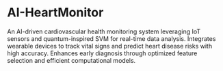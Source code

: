 # AI-HeartMonitor
 An AI-driven cardiovascular health monitoring system leveraging IoT sensors and quantum-inspired SVM for real-time data analysis. Integrates wearable devices to track vital signs and predict heart disease risks with high accuracy. Enhances early diagnosis through optimized feature selection and efficient computational models.
